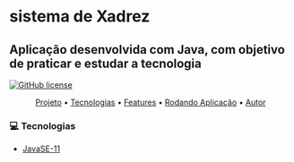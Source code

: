 # sistema de Xadrez

## Aplicação desenvolvida com Java, com objetivo de praticar e estudar a tecnologia

[![GitHub license](https://img.shields.io/github/license/VictorBortolotto/sistema-xadrez-java)](https://github.com/VictorBortolotto/sistema-xadrez-java/blob/master/LICENSE)

<p align="center">
 <a href="#Projeto">Projeto</a> •
 <a href="#Tecnologias">Tecnologias</a> •
 <a href="#Features">Features</a> • 
 <a href="#-rodando-o-front-end-aplicação">Rodando Aplicação</a> • 
 <a href="#Autores">Autor</a>
</p>

### :computer: Tecnologias

- [JavaSE-11](https://www.oracle.com/br/java/technologies/javase-jdk11-downloads.html)